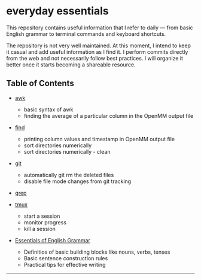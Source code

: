 # everyday essentials

This repository contains useful information that I refer to daily — from basic English grammar to terminal commands and keyboard shortcuts.

The repository is not very well maintained. At this moment, I intend to keep it casual and add useful information as I find it. I perform commits directly from the web and not necessarily follow best practices. I will organize it better once it starts becoming a shareable resource.

## Table of Contents

- [awk](awk.md)
  - basic syntax of awk
  - finding the average of a particular column in the OpenMM output file
  
- [find](find.md)
  - printing column values and timestamp in OpenMM output file
  - sort directories numerically
  - sort directories numerically - clean
  
- [git](git.md)
  - automatically git rm the deleted files
  - disable file mode changes from git tracking
    
- [grep](grep.md)

- [tmux](tmux.md)
  - start a session
  - monitor progress
  - kill a session

- [Essentials of English Grammar](english_grammar.md)
   - Definitios of basic building blocks like nouns, verbs, tenses
   - Basic sentence construction rules
   - Practical tips for effective writing
---

